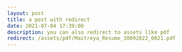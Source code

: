 ```yaml
---
layout: post
title: a post with redirect
date: 2021-07-04 17:39:00
description: you can also redirect to assets like pdf
redirect: /assets/pdf/Maitreya_Resume_10092022_0021.pdf
---
```


